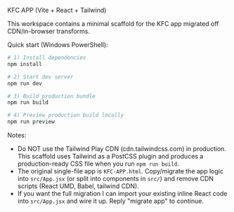 KFC APP (Vite + React + Tailwind)

This workspace contains a minimal scaffold for the KFC app migrated off CDN/in-browser transforms.

Quick start (Windows PowerShell):

```powershell
# 1) Install dependencies
npm install

# 2) Start dev server
npm run dev

# 3) Build production bundle
npm run build

# 4) Preview production build locally
npm run preview
```

Notes:
- Do NOT use the Tailwind Play CDN (cdn.tailwindcss.com) in production. This scaffold uses Tailwind as a PostCSS plugin and produces a production-ready CSS file when you run `npm run build`.
- The original single-file app is `KFC-APP.html`. Copy/migrate the app logic into `src/App.jsx` (or split into components in `src/`) and remove CDN scripts (React UMD, Babel, tailwind CDN).
- If you want the full migration I can import your existing inline React code into `src/App.jsx` and wire it up. Reply "migrate app" to continue.
